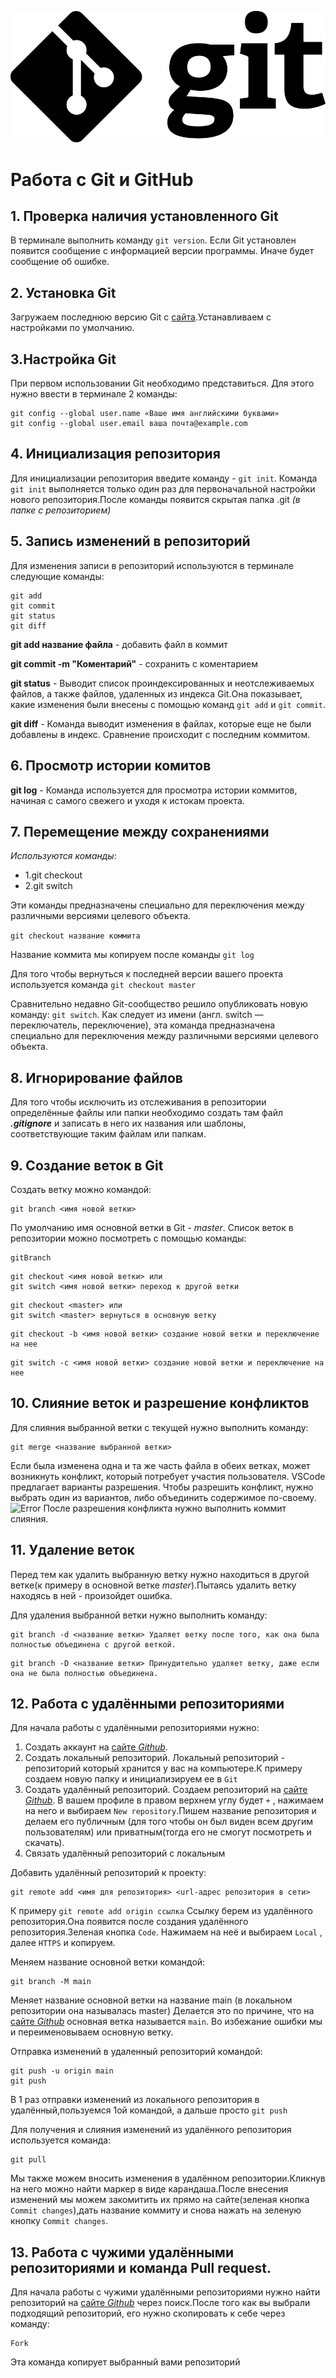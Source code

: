 ![LogoGit](Git-Logo-Black.png)
# Работа с Git и GitHub
## 1. Проверка наличия установленного Git
В терминале выполнить команду `git version`.
Если Git установлен появится сообщение с информацией версии программы. Иначе будет сообщение об ошибке.
## 2. Установка Git
Загружаем последнюю версию Git с [сайта](https://git-scm.com/downloads).Устанавливаем с настройками по умолчанию.
## 3.Настройка Git
При первом использовании Git необходимо представиться.
Для этого нужно ввести в терминале 2 команды:
```
git config --global user.name «Ваше имя английскими буквами»
git config --global user.email ваша почта@example.com
```
## 4. Инициализация репозитория
Для инициализации репозитория введите команду - `git init`.
Команда `git init` выполняется только один раз для первоначальной настройки нового репозитория.После команды появится скрытая папка .git *(в папке с репозиторием)*
## 5. Запись изменений в репозиторий
Для изменения записи в репозиторий используются в терминале следующие команды:
```
git add
git commit
git status
git diff
```
**git add  название файла** - добавить файл в коммит

**git commit -m "Коментарий"** - сохранить с коментарием

**git status** - Выводит список проиндексированных и неотслеживаемых файлов, а также файлов, удаленных из индекса Git.Она показывает, какие изменения были внесены с помощью команд ``git add`` и ``git commit``.

**git diff** - Команда выводит изменения в файлах, которые еще не были добавлены в индекс. Сравнение происходит с последним коммитом.
## 6. Просмотр истории комитов 
**git log** - Команда используется для просмотра истории коммитов, начиная с самого свежего и уходя к истокам проекта.
## 7. Перемещение между сохранениями
*Используются команды*:
* 1.git checkout
* 2.git switch

Эти команды предназначены специально для переключения между различными версиями целевого объекта.

``git checkout название коммита``

Название коммита мы копируем после команды ``git log``

Для того чтобы вернуться к последней версии вашего проекта используется команда ``git checkout master``

Cравнительно недавно Git-сообщество решило опубликовать новую команду: ``git switch``. Как следует из имени (англ. switch — переключатель, переключение), эта команда предназначена специально для переключения между различными версиями целевого объекта.

## 8. Игнорирование файлов
Для того чтобы исключить из отслеживания в репозитории определённые файлы или папки необходимо создать там файл ***.gitignore*** и записать в него их названия или шаблоны, соответствующие таким файлам или папкам.

## 9. Создание веток в Git
Создать ветку можно командой:
```
git branch <имя новой ветки>
```
По умолчанию имя основной ветки в Git - *master*.
Список веток в репозитории можно посмотреть с помощью команды:
```
gitBranch
```
```
git checkout <имя новой ветки> или
git switch <имя новой ветки> переход к другой ветки
```
```
git checkout <master> или
git switch <master> вернуться в основную ветку
```
```
git checkout -b <имя новой ветки> создание новой ветки и переключение на нее
```
```
git switch -c <имя новой ветки> создание новой ветки и переключение на нее
```
## 10. Слияние веток и разрешение конфликтов
Для слияния выбранной ветки с текущей нужно выполнить команду:
```
git merge <название выбранной ветки>
```
Если была изменена одна и та же часть файла в обеих ветках, может возникнуть конфликт, который потребует участия пользователя. VSCode предлагает варианты разрешения. Чтобы разрешить конфликт, нужно выбрать один из вариантов, либо объединить содержимое по-своему.
![Error](HqiBYa-krn4.jpg)
После разрешения конфликта нужно выполнить коммит слияния.
## 11. Удаление веток
Перед тем как удалить выбранную ветку нужно находиться в другой ветке(к примеру в основной ветке *master*).Пытаясь удалить ветку находясь в ней - произойдет ошибка.

Для удаления выбранной ветки нужно выполнить команду:
```
git branch -d <название ветки> Удаляет ветку после того, как она была полностью объединена с другой веткой.
```
```
git branch -D <название ветки> Принудительно удаляет ветку, даже если она не была полностью объединена.
```
## 12. Работа с удалёнными репозиториями
Для начала работы с удалёнными репозиториями нужно:
1. Создать аккаунт на [сайте *Github*](https://github.com/).
2. Создать локальный репозиторий. Локальный репозиторий - репозиторий который хранится у вас на компьютере.К примеру создаем новую папку и инициализируем ее в ``Git``
3. Создать удалённый репозиторий.
Создаем репозиторий на [сайте *Github*](https://github.com/).
В вашем профиле в правом верхнем углу будет ``+`` , нажимаем на него и выбираем ``New repository``.Пишем название репозитория и делаем его публичным (для того чтобы он был виден всем другим пользователям) или приватным(тогда его не смогут посмотреть и скачать).
4. Связать удалённый репозиторий с локальным

Добавить удалённый репозиторий к проекту:
```
git remote add <имя для репозитория> <url-адрес репозитория в сети>
```
К примеру ``git remote add origin ссылка``
Ссылку берем из удалённого репозитория.Она появится после создания удалённого репозитория.Зеленая кнопка ``Code``. Нажимаем на неё и выбираем ``Local`` , далее ``HTTPS`` и копируем.

Меняем название основной ветки командой:
```
git branch -M main
```
Меняет название основной ветки на название main (в локальном репозитории она называлась master)
Делается это по причине, что на [сайте *Github*](https://github.com/) основная ветка называется ``main``.
Во избежание ошибки мы и переименовываем основную ветку.

 Отправка изменений в удаленный репозиторий командой:
```
git push -u origin main
git push
```
В 1 раз отправки изменений из локального репозитория в удалённый,пользуемся 1ой командой, а дальше просто ``git push``

Для получения и слияния изменений из удалённого репозитория используется команда:

```
git pull
```
Мы также можем вносить изменения в удалённом репозитории.Кликнув на него можно найти маркер в виде карандаша.После внесения изменений мы можем закомитить их прямо на сайте(зеленая кнопка ``Commit changes``),дать название коммиту и снова нажать на зеленую кнопку ``Commit changes``.
## 13. Работа с чужими удалёнными репозиториями и команда **Pull request**.
Для начала работы с чужими удалёнными репозиториями нужно найти репозиторий на [сайте *Github*](https://github.com/) через поиск.После того как вы выбрали подходящий репозиторий, его нужно скопировать к себе через команду:
```
Fork
```
Эта команда копирует выбранный вами репозиторий